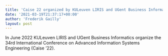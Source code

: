 ```yaml
---
title: 'Caise 22 organized by KULeuven LIRIS and UGent Business Informatics Research group'
date: '2021-03-19T21:37:17+00:00'
author: 'Frederik Gailly'
layout: post
---
```


In June 2022 KULeuven LIRIS and UGent Business Informatics organize the 34rd International Conference on Advanced Information Systems Engineering (Caise ’22).